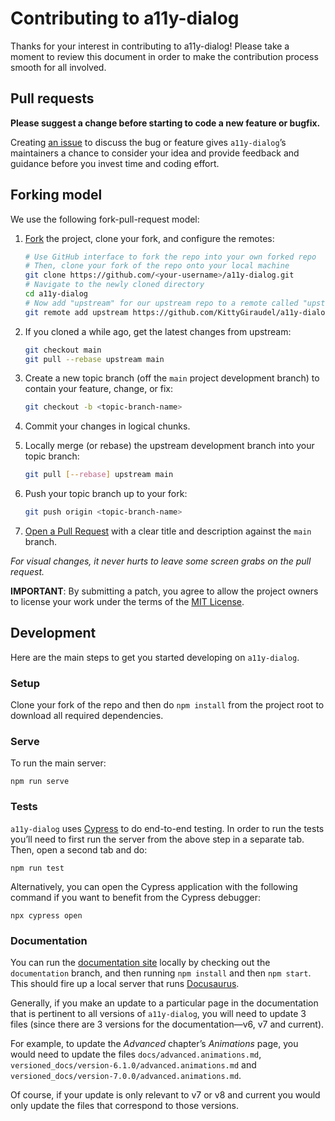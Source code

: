 # Contributing to a11y-dialog

Thanks for your interest in contributing to a11y-dialog! Please take a moment to review this document in order to make the contribution process smooth for all involved.

## Pull requests

**Please suggest a change before starting to code a new feature or bugfix.**

Creating [an issue](https://github.com/KittyGiraudel/a11y-dialog/issues) to discuss the bug or feature gives `a11y-dialog`’s maintainers a chance to consider your idea and provide feedback and guidance before you invest time and coding effort.

## Forking model

We use the following fork-pull-request model:

1. [Fork](https://help.github.com/articles/fork-a-repo/) the project, clone your fork, and configure the remotes:

   ```bash
   # Use GitHub interface to fork the repo into your own forked repo
   # Then, clone your fork of the repo onto your local machine
   git clone https://github.com/<your-username>/a11y-dialog.git
   # Navigate to the newly cloned directory
   cd a11y-dialog
   # Now add "upstream" for our upstream repo to a remote called "upstream"
   git remote add upstream https://github.com/KittyGiraudel/a11y-dialog.git
   ```

2. If you cloned a while ago, get the latest changes from upstream:

   ```bash
   git checkout main
   git pull --rebase upstream main
   ```

3. Create a new topic branch (off the `main` project development branch) to contain your feature, change, or fix:

   ```bash
   git checkout -b <topic-branch-name>
   ```

4. Commit your changes in logical chunks.

5. Locally merge (or rebase) the upstream development branch into your topic branch:

   ```bash
   git pull [--rebase] upstream main
   ```

6. Push your topic branch up to your fork:

   ```bash
   git push origin <topic-branch-name>
   ```

7. [Open a Pull Request](https://help.github.com/articles/about-pull-requests/) with a clear title and description against the `main` branch.

_For visual changes, it never hurts to leave some screen grabs on the pull request._

**IMPORTANT**: By submitting a patch, you agree to allow the project owners to license your work under the terms of the [MIT License](./LICENSE).

## Development

Here are the main steps to get you started developing on `a11y-dialog`.

### Setup

Clone your fork of the repo and then do `npm install` from the project root to download all required dependencies.

### Serve

To run the main server:

```shell
npm run serve
```

### Tests

`a11y-dialog` uses [Cypress](https://www.cypress.io/) to do end-to-end testing. In order to run the tests you’ll need to first run the server from the above step in a separate tab. Then, open a second tab and do:

```shell
npm run test
```

Alternatively, you can open the Cypress application with the following command if you want to benefit from the Cypress debugger:

```shell
npx cypress open
```

### Documentation

You can run the [documentation site](https://a11y-dialog.netlify.app/) locally by checking out the `documentation` branch, and then running `npm install` and then `npm start`. This should fire up a local server that runs [Docusaurus](https://docusaurus.io/).

Generally, if you make an update to a particular page in the documentation that is pertinent to all versions of `a11y-dialog`, you will need to update 3 files (since there are 3 versions for the documentation—v6, v7 and current).

For example, to update the _Advanced_ chapter’s _Animations_ page, you would need to update the files `docs/advanced.animations.md`, `versioned_docs/version-6.1.0/advanced.animations.md` and `versioned_docs/version-7.0.0/advanced.animations.md`.

Of course, if your update is only relevant to v7 or v8 and current you would only update the files that correspond to those versions.
